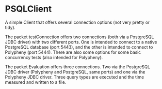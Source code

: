 # PSQLClient
A simple Client that offers several connection options (not very pretty or tidy).

The packet testConnection offers two connections (both via a PostgreSQL JDBC driver) with two different ports. 
One is intended to connect to a native PostgreSQL database (port 5443), and the other is intended to connect to Polypheny (port 5444).
There are also some options for some basic concurrency tests (also intended for Polypheny). 

The packet Evaluation offers three connections. Two via the PostgreSQL JDBC driver (Polypheny and PostgreSQL, same ports) and one via the Polypheny JDBC driver.
Three query types are executed and the time measured and written to a file.
